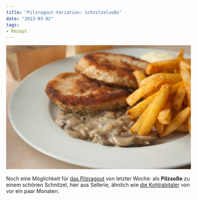 ```yaml
---
title: "Pilzragout-Variation: Schnitzelsoße"
date: "2013-03-02" 
tags:
- Rezept
---
```


[![Pilzsoße zum Schnitzel, Pommes](images/pilzsoc39fe_schnitzel.jpg)](http://apfeleimer.wordpress.com/2013/03/02/pilzragout-variation-schnitzelsose/pilzsose_schnitzel/)

Noch eine Möglichkeit für [das Pilzragout](http://apfeleimer.wordpress.com/2013/02/17/pilzragout/ "Pilzragout") von letzter Woche: als **Pilzsoße** zu einem schönen Schnitzel, hier aus Sellerie, ähnlich wie [die Kohlrabitaler](http://apfeleimer.wordpress.com/2012/07/22/kohlrabitaler-mit-sesampanade-kartoffelbrei-und-joghurtdipp/ "Kohlrabitaler mit Sesampanade, Kartoffelbrei und Joghurtdipp") von vor ein paar Monaten.

